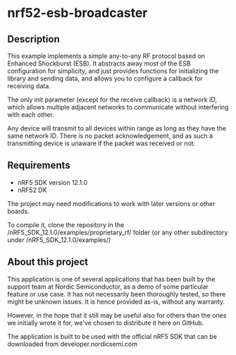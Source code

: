 nrf52-esb-broadcaster
=====================
Description
-----------
This example implements a simple any-to-any RF protocol based on Enhanced Shockburst (ESB). 
It abstracts away most of the ESB configuration for simplicity, and just provides functions for initializing the library and sending data, and allows you to configure a callback for receiving data. 

The only init parameter (except for the receive callback) is a network ID, which allows multiple adjacent networks to communicate without interfering with each other. 

Any device will transmit to all devices within range as long as they have the same network ID. 
There is no packet acknowledgement, and as such a transmitting device is unaware if the packet was received or not. 

Requirements
------------
- nRF5 SDK version 12.1.0
- nRF52 DK

The project may need modifications to work with later versions or other boards. 

To compile it, clone the repository in the /nRF5_SDK_12.1.0/examples/proprietary_rf/ folder (or any other subdirectory under /nRF5_SDK_12.1.0/examples/)

About this project
------------------
This application is one of several applications that has been built by the support team at Nordic Semiconductor, as a demo of some particular feature or use case. It has not necessarily been thoroughly tested, so there might be unknown issues. It is hence provided as-is, without any warranty. 

However, in the hope that it still may be useful also for others than the ones we initially wrote it for, we've chosen to distribute it here on GitHub. 

The application is built to be used with the official nRF5 SDK that can be downloaded from developer.nordicsemi.com